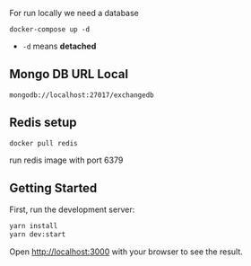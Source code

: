 For run locally we need a database

```
docker-compose up -d
```

- `-d` means **detached**

## Mongo DB URL Local

```
mongodb://localhost:27017/exchangedb
```

## Redis setup

```
docker pull redis
```

run redis image with port 6379

## Getting Started

First, run the development server:

```bash
yarn install
yarn dev:start
```

Open [http://localhost:3000](http://localhost:3000) with your browser to see the result.
